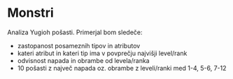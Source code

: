 ﻿# Monstri
Analiza Yugioh pošasti. Primerjal bom sledeče:

- zastopanost posameznih tipov in atributov
- kateri atribut in kateri tip ima v povprečju najvišji level/rank
- odvisnost napada in obrambe od levela/ranka
- 10 pošasti z največ napada oz. obrambe z leveli/ranki med 1-4, 5-6, 7-12